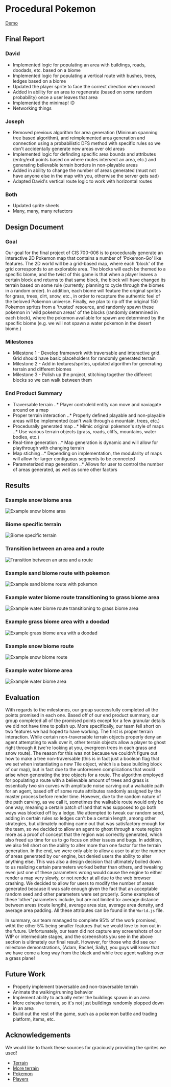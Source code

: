 # Procedural Pokemon
[Demo](https://davlia.github.io/procedural-pokemon)

## Final Report
### David 
- Implemented logic for populating an area with buildings, roads, doodads, etc. based on a biome
- Implemented logic for populating a vertical route with bushes, trees, ledges based on a biome
- Updated the player sprite to face the correct direction when moved
- Added in ability for an area to regenerate (based on some random probability) once a user leaves that area
- Implemented the minimap! :D
- Networking things

### Joseph
- Removed previous algorithm for area generation (Minimum spanning tree based algorithm), and reimplemented area generation and connection using a probabilistic DFS method with specific rules so we don't accidentally generate new areas over old areas
- Implemented logic for definding specific area bounds and attributes (entry/exit points based on where routes intersect an area, etc.) and generating believable terrain borders in non-playable areas
- Added in ability to change the number of areas generated (must not have anyone else in the map with you, otherwise the server gets sad)
- Adapted David's vertical route logic to work with horizontal routes

### Both
- Updated sprite sheets
- Many, many, many refactors

## Design Document

### Goal
Our goal for the final project of CIS 700-006 is to procedurally generate an interactive 2D Pokemon map that contains a number of 'Pokemon-Go' like features. The 2D world will be a grid-based map, where each 'block' of the grid corresponds to an explorable area. The blocks will each be themed to a specific biome, and the twist of this game is that when a player leaves a certain block and returns to that same block, the block will have changed its terrain based on some rule (currently, planning to cycle through the biomes in a random order). In addition, each biome will feature the original sprites for grass, trees, dirt, snow, etc., in order to recapture the authentic feel of the beloved Pokemon universe. Finally, we plan to rip off the original 150 Pokemon sprites from a 'trusted' resource, and randomly spawn these pokemon in 'wild pokemon areas' of the blocks (randomly determined in each block), where the pokemon available for spawn are determined by the specific biome (e.g. we will not spawn a water pokemon in the desert biome.)

### Milestones
- Milestone 1 - Develop framework with traversable and interactive grid. Grid should have basic placeholders for randomly generated terrain
- Milestone 2 - Add in textures/sprites, updated algorithm for generating terrain and different biomes
- Milestone 3 - Polish up the project, stitching together the different blocks so we can walk between them

### End Product Summary
- Traversable terrain
..* Player controleld entity can move and naviagate around on a map
- Proper terrain interaction
..* Properly defined playable and non-playable areas will be implemented (can't walk through a mountain, trees, etc.)
- Procedurally generated map
..* Mimic original pokemon's style of maps
..* Use various terrain objects (grass, roads, cliffs, mountains, water bodies, etc.)
- Real-time generation
..* Map generation is dynamic and will allow for playthrough with changing terrain
- Map stiching
..* Depending on implementation, the modularity of maps will allow for larger contiguous segments to be connected
- Parameterized map generation
..* Allows for user to control the number of areas generated, as well as some other factors

## Results

### Example snow biome area
![Example snow biome area](./ss1.png)

### Biome specific terrain
![Biome specific terrain](./ss2.png)

### Transition between an area and a route
![Transition between an area and a route](./ss3.png)

### Example sand biome route with pokemon
![Example sand biome route with pokemon](./ss4.png)

### Example water biome route transitioning to grass biome area
![Example water biome route transitioning to grass biome area](./ss5.png)

### Example grass biome area with a doodad
![Example grass biome area with a doodad](./ss6.png)

### Example snow biome route
![Example snow biome route](./ss7.png)

### Example water biome area
![Example water biome area](./ss8.png)

## Evaluation
With regards to the milestones, our group successfully completed all the points promised in each one. Based off of our end product summary, our group completed all of the promised points except for a few granular details we did not have time to polish up. More specifically, our team fell short on two features we had hoped to have working. The first is proper terrain interaction. While certain non-traversable terrain objects properly deny an agent attempting to walk over it, other terrain objects allow a player to ghost right through it (we're looking at you, evergreen trees in each grass and snow route). The reason for this was not because we couldn't figure out how to make a tree non-traversable (this is in fact just a boolean flag that we set when instantiating a new Tile object, which is a base building block of our map), but in fact due to the unforeseen complications that would arise when generating the tree objects for a route. The algorithm employed for populating a route with a believable amount of trees and grass is essentially two sin curves with amplitude noise carving out a walkable path for an agent, based off of some route attributes randomly assigned by the master process before render time. However, due to the random nature of the path carving, as we call it, sometimes the walkable route would only be one way, meaning a certain patch of land that was supposed to go both ways was blocked off by a ledge. We attempted to tweak our random seed, adding in certain rules so ledges can't be a certain length, among other strategies, but ultimately nothing came out that was satisfactory enough for the team, so we decided to allow an agent to ghost through a route region more as a proof of concept that the region was correctly generated, which also freed up time for us to go focus on other issues and bugs. In addition, we also fell short on the ability to alter more than one factor for the terrain generation. In the end, we were only able to allow a user to alter the number of areas generated by our engine, but denied users the ability to alter anything else. This was also a design decision that ultimately boiled down to us realizing certain parameters worked better than others, and tweaking even just one of these parameters wrong would cause the engine to either render a map very slowly, or not render at all due to the web browser crashing. We decided to allow for users to modify the number of areas generated because it was safe enough given the fact that an acceptable random seed and other parameters were set properly. Some examples of these 'other' parameters include, but are not limited to: average distance between areas (route length), average area size, average area density, and average area padding. All these attributes can be found in the `World.js` file.

In summary, our team managed to complete 95% of the work promised, witht the other 5% being smaller features that we would love to iron out in the future. Unfortunately, our team did not capture any screenshots of our WIP or intermediate stages, and the screenshots you see in the above section is ultimately our final result. However, for those who did see our milestone demonstrations, (Adam, Rachel, Sally), you guys will know that we have come a long way from the black and while tree agent walking over a grass plane!

## Future Work
- Properly implement traversable and non-traversable terrain
- Animate the walking/running behavior
- Implement ability to actually enter the buildings spawn in an area
- More cohesive terrain, so it's not just buildings randomly plopped down in an area
- Build out the rest of the game, such as a pokemon battle and trading platform, items, etc.

## Acknowledgements
We would like to thank these sources for graciously providing the sprites we used!
- [Terrain](http://fanart.pokefans.net/ressourcen/tilesets/tileset-wesley.png)
- [More terrain](http://files.pokefans.net/images/fanart/mapping/ressourcen_neu/tileset-pokemon_dawn.png)
- [Pokemon](https://veekun.com/dex/downloads)
- [Players](http://img.photobucket.com/albums/v249/VaRuAs/DPsprites.png)
